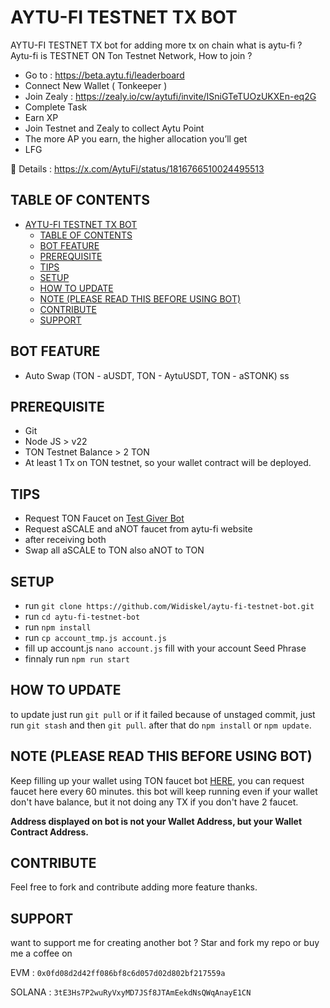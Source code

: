 # AYTU-FI TESTNET TX BOT

AYTU-FI TESTNET TX bot for adding more tx on chain 
what is aytu-fi ? Aytu-fi is TESTNET ON Ton Testnet Network, How to join ?
- Go to : https://beta.aytu.fi/leaderboard
- Connect New Wallet ( Tonkeeper )
- Join Zealy : https://zealy.io/cw/aytufi/invite/ISniGTeTUOzUKXEn-eq2G
- Complete Task
- Earn XP
- Join Testnet and Zealy to collect Aytu Point
- The more AP you earn, the higher allocation you’ll get 
- LFG

📖 Details : https://x.com/AytuFi/status/1816766510024495513

## TABLE OF CONTENTS
- [AYTU-FI TESTNET TX BOT](#aytu-fi-testnet-tx-bot)
  - [TABLE OF CONTENTS](#table-of-contents)
  - [BOT FEATURE](#bot-feature)
  - [PREREQUISITE](#prerequisite)
  - [TIPS](#tips)
  - [SETUP](#setup)
  - [HOW TO UPDATE](#how-to-update)
  - [NOTE (PLEASE READ THIS BEFORE USING BOT)](#note-please-read-this-before-using-bot)
  - [CONTRIBUTE](#contribute)
  - [SUPPORT](#support)


## BOT FEATURE

- Auto Swap (TON - aUSDT, TON - AytuUSDT, TON - aSTONK) ss

## PREREQUISITE

- Git
- Node JS > v22
- TON Testnet Balance > 2 TON
- At least 1 Tx on TON testnet, so your wallet contract will be deployed.

## TIPS 
- Request TON Faucet on [Test Giver Bot](https://t.me/testgiver_ton_bot)
- Request aSCALE and aNOT faucet from aytu-fi website
- after receiving both
- Swap all aSCALE to TON also aNOT to TON

## SETUP

- run `git clone https://github.com/Widiskel/aytu-fi-testnet-bot.git`
- run `cd aytu-fi-testnet-bot`
- run `npm install`
- run `cp account_tmp.js account.js`
- fill up account.js `nano account.js` fill with your account Seed Phrase
- finnaly run `npm run start`

## HOW TO UPDATE

to update just run `git pull` or if it failed because of unstaged commit, just run `git stash` and then `git pull`. after that do `npm install` or `npm update`.

## NOTE (PLEASE READ THIS BEFORE USING BOT)
Keep filling up your wallet using TON faucet bot [HERE](https://t.me/testgiver_ton_bot), you can request faucet here every 60 minutes. this bot will keep running even if your wallet don't have balance, but it not doing any TX if you don't have 2 faucet. 

**Address displayed on bot is not your Wallet Address, but your Wallet Contract Address.**

## CONTRIBUTE

Feel free to fork and contribute adding more feature thanks.

## SUPPORT

want to support me for creating another bot ? Star and fork my repo or buy me a coffee on

EVM : `0x0fd08d2d42ff086bf8c6d057d02d802bf217559a`

SOLANA : `3tE3Hs7P2wuRyVxyMD7JSf8JTAmEekdNsQWqAnayE1CN`

